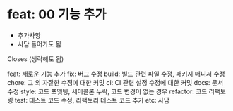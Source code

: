 # feat: 00 기능 추가

- 추가사항
- 사담 들어가도 됨

Closes (생략해도 됨)

feat: 새로운 기능 추가
fix: 버그 수정
build: 빌드 관련 파일 수정, 패키지 매니저 수정
chore: 그 외 자잘한 수정에 대한 커밋
ci: CI 관련 설정 수정에 대한 커밋
docs: 문서 수정
style: 코드 포맷팅, 세미콜론 누락, 코드 변경이 없는 경우
refactor: 코드 리팩토링
test: 테스트 코드 수정, 리팩토리 테스트 코드 추가
etc: 사담

